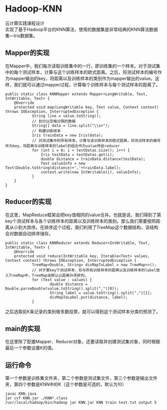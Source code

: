 # Hadoop-KNN
云计算实践课程设计<br>
实现了基于Hadoop平台的KNN算法，使用的数据集是非常经典的KNN算法数据集—Iris数据集。<br>
## Mapper的实现
在Mapper中，我们每次读取训练集中的一行，即训练集的一个样本。对于测试集中的每个测试样本，计算与这个训练样本的欧式距离。之后，将测试样本的编号作为mapper输出的key，将距离以及训练样本的类别作为mapper输出的value。这样，我们就可以通过mapper过程，计算每个训练样本与每个测试样本的距离了。
```
public static class KNNMapper extends Mapper<LongWritable, Text, IntWritable, Text> {
    @Override
    protected void map(LongWritable key, Text value, Context context) throws IOException, InterruptedException {
            String line = value.toString();
            // 划分以空格分隔的数据
            String[] data = line.split("\\s+");
            // 构建训练样本
            Iris trainData = new Iris(data);
            // 对测试集中的所有样本，计算与该训练样本的欧式距离，将测试样本的编号作为key，将距离与训练样本的label的组合作为value传给reducer
            for (int i = 0; i < testDatas.size(); i++) {
                Iris testData = testDatas.get(i);
                double distance = trainData.distance(testData);
                Text valueInfo = new Text(Double.toString(distance)+','+trainData.label);
                context.write(new IntWritable(i), valueInfo);
            }
    }
}
```
## Reducer的实现
在这里，MapReduce框架会把key值相同的value合并。也就是说，我们得到了第key个测试样本与各个训练样本的距离以及训练样本的类别。那么我们需要按照距离从小到大排序。在排序这个过程，我们利用了TreeMap这个数据结构，该结构会对数据自动排序储存。
```
public static class KNNReducer extends Reducer<IntWritable, Text, IntWritable, Text> {
    @Override
    protected void reduce(IntWritable key, Iterable<Text> values, Context context) throws IOException, InterruptedException {
            TreeMap<Double, String> disMapToLabel = new TreeMap<>();
            // 对于第key个测试样本，将与所有训练样本的距离以及训练样本的label放入TreeMap中，TreeMap会默认以距离升序排列。
            for (Text value : values) {
                    double distance = Double.parseDouble(value.toString().split(",")[0]);
                    String label = value.toString().split(",")[1];
                    disMapToLabel.put(distance, label);
            }
```
之后选取前K条记录的类别做多数投票，就可以得到这个测试样本分类的预测了。
## main的实现
在这里除了配置Mapper、Reducer对象，还要读取并创建测试集对象，同时根据最后一个参数设置K的值。
## 运行命令
第一个参数是训练集文件夹，第二个参数是测试集文件，第三个参数是输出文件夹，第四个参数是KNN中的K（这个参数是可选的，默认为10）
```
javac KNN.java
jar cvf KNN.jar ./KNN*.class
/usr/local/hadoop/bin/hadoop jar KNN.jar KNN train test.txt output 5
```
